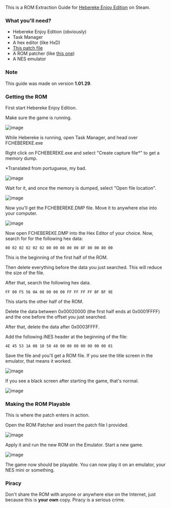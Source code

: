 This is a ROM Extraction Guide for [Hebereke Enjoy Edition](https://store.steampowered.com/app/2869000/HEBEREKE_Enjoy_Edition/) on Steam.

### What you'll need?
- Hebereke Enjoy Edition (obviously)
- Task Manager
- A hex editor (like HxD)
- [This patch file](https://github.com/GuiMiTomo/HeberekeROMExtactionGuide/releases/tag/hebereke-patch)
- A ROM patcher (like [this one](https://www.marcrobledo.com/RomPatcher.js/))
- A NES emulator

### Note
This guide was made on version **1.01.29**.

### Getting the ROM
First start Hebereke Enjoy Edition.

Make sure the game is running.

![image](https://github.com/GuiMiTomo/HeberekeROMExtactionGuide/assets/76497419/88dae2bf-f7f3-4bc3-b7cb-5cbe639445b1)

While Hebereke is running, open Task Manager, and head over FCHEBEREKE.exe

Right click on FCHEBEREKE.exe and select "Create capture file*" to get a memory dump.

*Translated from portuguese, my bad.

![image](https://github.com/GuiMiTomo/HeberekeROMExtactionGuide/assets/76497419/a4f47ea4-8441-4cd2-8d37-8988256366a2)

Wait for it, and once the memory is dumped, select "Open file location".

![image](https://github.com/GuiMiTomo/HeberekeROMExtactionGuide/assets/76497419/67f841df-a226-4a8f-afb6-243075d634ad)

Now you'll get the FCHEBEREKE.DMP file. Move it to anywhere else into your computer.

![image](https://github.com/GuiMiTomo/HeberekeROMExtactionGuide/assets/76497419/de993474-16e4-4c0e-a71f-8351ef25d665)

Now open FCHEBEREKE.DMP into the Hex Editor of your choice. Now, search for for the following hex data:
```
00 02 02 02 02 02 00 00 00 00 00 8F 80 00 80 00
```
This is the beginning of the first half of the ROM.

Then delete everything before the data you just searched. This will reduce the size of the file.

After that, search the following hex data.
```
FF 00 F5 56 0A 08 00 00 00 FF FF FF FF BF BF 9E
```
This starts the other half of the ROM.

Delete the data between 0x00020000 (the first half ends at 0x0001FFFF) and the one before the offset you just searched.

After that, delete the data after 0x0003FFFF.

Add the following iNES header at the beginning of the file:
```
4E 45 53 1A 08 10 50 48 00 00 00 00 00 00 00 01
```

Save the file and you'll get a ROM file. If you see the title screen in the emulator, that means it worked.

![image](https://github.com/GuiMiTomo/HeberekeROMExtactionGuide/assets/76497419/07e7da9a-0deb-4b4f-a8b8-7fc773a9a1ba)

If you see a black screen after starting the game, that's normal.

![image](https://github.com/GuiMiTomo/HeberekeROMExtactionGuide/assets/76497419/99519657-4a84-41e6-ae8e-bf559cfa2621)

### Making the ROM Playable

This is where the patch enters in action.

Open the ROM Patcher and insert the patch file I provided.

![image](https://github.com/GuiMiTomo/HeberekeROMExtactionGuide/assets/76497419/3eaa700b-813a-40b3-b869-f485b995b1f9)

Apply it and run the new ROM on the Emulator. Start a new game.

![image](https://github.com/GuiMiTomo/HeberekeROMExtactionGuide/assets/76497419/dcdc2e97-6f27-475e-af3d-a0e457b6b220)

The game now should be playable. You can now play it on an emulator, your NES mini or something.

### Piracy

Don't share the ROM with anyone or anywhere else on the Internet, just because this is **your own** copy. Piracy is a serious crime.
